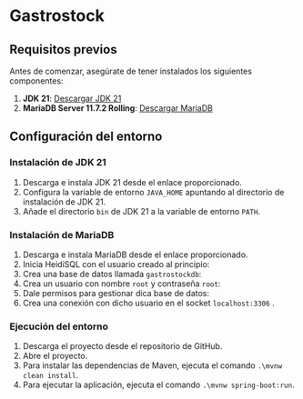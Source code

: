 # Gastrostock

## Requisitos previos
Antes de comenzar, asegúrate de tener instalados los siguientes componentes:

1. **JDK 21**: [Descargar JDK 21](https://www.oracle.com/java/technologies/javase-jdk21-downloads.html)
2. **MariaDB Server 11.7.2 Rolling**: [Descargar MariaDB](https://mariadb.org/download/)

## Configuración del entorno

### Instalación de JDK 21
1. Descarga e instala JDK 21 desde el enlace proporcionado.
2. Configura la variable de entorno `JAVA_HOME` apuntando al directorio de instalación de JDK 21.
3. Añade el directorio `bin` de JDK 21 a la variable de entorno `PATH`.

### Instalación de MariaDB
1. Descarga e instala MariaDB desde el enlace proporcionado.
2. Inicia HeidiSQL con  el usuario creado al principio:
3. Crea una base de datos llamada `gastrostockdb`:
4. Crea un usuario con nombre `root` y contraseña `root`:
5. Dale permisos para gestionar dica base de datos:
5. Crea una conexión con dicho usuario en el socket `localhost:3306` .

### Ejecución del entorno
1. Descarga el proyecto desde el repositorio de GitHub.
2. Abre el proyecto.
3. Para instalar las dependencias de Maven, ejecuta el comando `.\mvnw clean install`.
4. Para ejecutar la aplicación, ejecuta el comando `.\mvnw spring-boot:run`.
